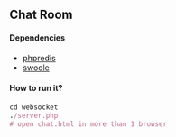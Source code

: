 ## Chat Room

#### Dependencies

* [phpredis](https://github.com/phpredis/phpredis)
* [swoole](http://www.swoole.com/)

#### How to run it?

```ruby
cd websocket
./server.php
# open chat.html in more than 1 browser
```
